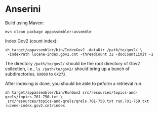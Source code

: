 Anserini
========

Build using Maven:

```
mvn clean package appassembler:assemble
```

Index Gov2 (count index):

```
sh target/appassembler/bin/IndexGov2 -dataDir /path/to/gov2/ \
 -indexPath lucene-index.gov2.cnt -threadCount 32 -docCountLimit -1 
```

The directory `/path/to/gov2/` should be the root directory of Gov2 collection, i.e., `ls /path/to/gov2/` should bring up a bunch of subdirectories, `GX000` to `GX272`.

After indexing is done, you should be able to peform a retrieval run:

```
sh target/appassembler/bin/RunGov2 src/resources/topics-and-qrels/topics.701-750.txt \
 src/resources/topics-and-qrels/qrels.701-750.txt run.701-750.txt lucene-index.gov2.cnt/index
```
